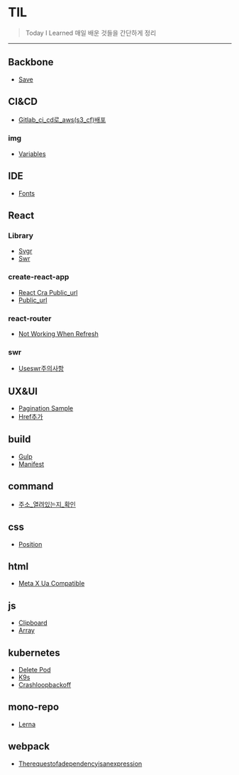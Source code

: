 # TIL
> Today I Learned
매일 배운 것들을 간단하게 정리
---
## Backbone

- [Save](Backbone/save.md)

## CI&CD

- [Gitlab_ci_cd로_aws(s3_cf)배포](CI&CD/gitLab_ci_cd로_aws(s3_cf)배포.md)

### img

- [Variables](img/variables.png)

## IDE

- [Fonts](IDE/fonts.md)

## React


### Library

- [Svgr](Library/SVGR.md)
- [Swr](Library/SWR.md)

### create-react-app

- [React Cra Public_url](create-react-app/react-cra-public_url.png)
- [Public_url](create-react-app/PUBLIC_URL.md)

### react-router

- [Not Working When Refresh](react-router/not-working-when-refresh.md)

### swr

- [Useswr주의사항](swr/useSWR주의사항.md)

## UX&UI

- [Pagination Sample](UX&UI/pagination-sample.png)
- [Href추가](UX&UI/href추가.md)

## build

- [Gulp](build/gulp.md)
- [Manifest](build/manifest.md)

## command

- [주소_열려있는지_확인](command/주소_열려있는지_확인.md)

## css

- [Position](css/position.md)

## html

- [Meta X Ua Compatible](html/meta-X-UA-Compatible.md)

## js

- [Clipboard](js/Clipboard.md)
- [Array](js/Array.reducer.md)

## kubernetes

- [Delete Pod](kubernetes/Delete-Pod.md)
- [K9s](kubernetes/k9s.md)
- [Crashloopbackoff](kubernetes/CrashLoopBackOff.md)

## mono-repo

- [Lerna](mono-repo/lerna.md)

## webpack

- [Therequestofadependencyisanexpression](webpack/TheRequestOfADependencyIsAnExpression.md)

